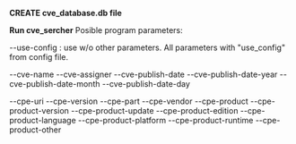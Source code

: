 **CREATE cve_database.db file**

**Run cve_sercher**
Posible program parameters:
  
  --use-config : use w/o other parameters. All parameters with "use_config" from config file.
  
  --cve-name
  --cve-assigner
  --cve-publish-date
  --cve-publish-date-year
  --cve-publish-date-month
  --cve-publish-date-day

  --cpe-uri
  --cpe-version
  --cpe-part
  --cpe-vendor
  --cpe-product
  --cpe-product-version
  --cpe-product-update
  --cpe-product-edition
  --cpe-product-language
  --cpe-product-platform
  --cpe-product-runtime
  --cpe-product-other
